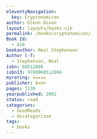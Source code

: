 ```yaml
---
eleventyNavigation:
  key: Cryptonomicon
author: Glenn Dixon
layout: layouts/books.njk
permalink: /books/cryptonomicon/
Book Id:
  - 816
bookauthor: Neal Stephenson
Author l-f:
  - Stephenson, Neal
isbn: 60512806
isbn13: 9780060512804
myrating: ★★★★★
publisher: Avon
pages: 1139
yearpublished: 2002
status: read
categories:
  - GoodReads
  - Uncategorized
tags:
  - books
---
```

